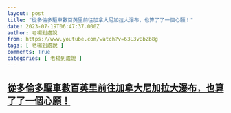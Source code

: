```yaml
---
layout: post
title: "從多倫多驅車數百英里前往加拿大尼加拉大瀑布，也算了了一個心願！"
date: 2023-07-19T06:47:37.000Z
author: 老楊到處說
from: https://www.youtube.com/watch?v=63L3vBbZb8g
tags: [ 老楊到處說 ]
comments: True
categories: [ 老楊到處說 ]
---
```

<!--1689749257000-->
[從多倫多驅車數百英里前往加拿大尼加拉大瀑布，也算了了一個心願！](https://www.youtube.com/watch?v=63L3vBbZb8g)
------

<div>

</div>
